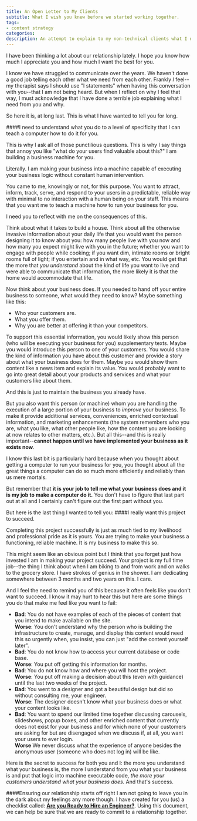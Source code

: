 ```yaml
---
title: An Open Letter to My Clients
subtitle: What I wish you knew before we started working together.
tags:
- content strategy
categories:
description: An attempt to explain to my non-technical clients what I need from them to succeed and why.
---
```


I have been thinking a lot about our relationship lately. I hope you know how much I appreciate you and how much I want the best for you.

I know we have struggled to communicate over the years. We haven't done a good job telling each other what we need from each other. Frankly *I* feel--my therapist says I should use "I statements" when having this conversation with you--that I am not being heard. But when I reflect on why I feel that way, I must acknowledge that I have done a terrible job explaining what I need from you and why.

So here it is, at long last. This is what I have wanted to tell you for long.

####I need to understand what you do to a level of specificity that I can teach a computer how to do it for you.

This is why I ask all of those punctilious questions. This is why I say things that annoy you like "what do your users find valuable about this?" I am building a business machine for you.

Literally. I am making your business into a machine capable of executing your business logic without constant human intervention.

You came to me, knowingly or not, for this purpose. You want to attract, inform, track, serve, and respond to your users in a predictable, reliable way with minimal to no interaction with a human being on your staff. This means that you want me to teach a machine how to run your business for you.

I need you to reflect with me on the consequences of this.

Think about what it takes to build a house. Think about all the otherwise invasive information about your daily life that you would want the person designing it to know about you: how many people live with you now and how many you expect might live with you in the future; whether you want to engage with people while cooking; if you want dim, intimate rooms or bright rooms full of light; if you entertain and in what way, etc. You would get that the more that *you understand* about the kind of life you want to live and were able to communicate that information, the more likely it is that the home would accommodate that life.

Now think about your business does. If you needed to hand off your entire business to someone, what would they need to know? Maybe something like this:

* Who your customers are.
* What you offer them.
* Why you are better at offering it than your competitors. 

To support this essential information, you would likely show this person (who will be executing your business for you) supplementary texts. Maybe you would introduce this person to one of your customers. You would share the kind of information you have about this customer and provide a story about what your business does for them. Maybe you would show them content like a news item and explain its value. You would probably want to go into great detail about your products and services and what your customers like about them.

And this is just to maintain the business you already have.

But you also want this person (or machine) whom you are handling the execution of a large portion of your business to *improve* your business. To make it provide additional services, conveniences, enriched contextual information, and marketing enhancements (the system remembers who you are, what you like, what other people like, how the content you are looking at now relates to other matters, etc.). But all this--and this is really important--**cannot happen until we have implemented your business as it exists now**.

I know this last bit is particularly hard because when you thought about getting a computer to run your business for you, you thought about all the great things a computer can do so much more efficiently and reliably than us mere mortals.

But remember that **it is your job to tell me what your business does and it is my job to make a computer do it.** You don't have to figure that last part out at all and I certainly can't figure out the first part without you.

But here is the last thing I wanted to tell you:
####I really want this project to succeed.

Completing this project successfully is just as much tied to my livelihood and professional pride as it is yours. You are trying to make your business a functioning, reliable machine. It is my business to make this so.

This might seem like an obvious point but I think that you forget just how invested I am in making your project succeed. Your project is my full time job--the thing I think about when I am biking to and from work and on walks to the grocery store. I have strokes of genius in the shower. I am dedicating somewhere between 3 months and two years on this. I care.

And I feel the need to remind you of this because it often feels like you don't want to succeed. I know it may hurt to hear this but here are some things you do that make me feel like you want to fail:

* **Bad**: You do not have examples of each of the pieces of content that you intend to make available on the site.   
**Worse**: You don't understand why the person who is building the infrastructure to create, manage, and display this content would need this so urgently when, you insist, you can just "add the content yourself later".
* **Bad**: You do not know how to access your current database or code base.   
**Worse**: You put off getting this information for months.
* **Bad**: You do not know how and where you will host the project.  
**Worse**: You put off making a decision about this (even with guidance) until the last two weeks of the project.
* **Bad**: You went to a designer and got a beautiful design but did so without consulting me, your engineer.  
**Worse**: The designer doesn't know what your business does or what your content looks like.
* **Bad**: You want to spend our limited time together discussing carousels, slideshows, popup boxes, and other enriched content that currently does not exist for your business and for which none of your customers are asking for but are disengaged when we discuss if, at all, you want your users to ever login.  
**Worse** We never discuss what the experience of anyone besides the anonymous user (someone who does not log in) will be like.

Here is the secret to success for both you and I: the more you understand what your business is, the more I understand from you what your business is and put that logic into machine executable code, *the more your customers understand what your business does.* And that's success.

####Ensuring our relationship starts off right
I am not going to leave you in the dark about my feelings any more though. I have created for you (us) a checklist called: **[Are you Ready to Hire an Engineer?](https://gist.github.com/craychee/543389d35c4b766239e7)**. Using this document, we can help be sure that we are ready to commit to a relationship together.


